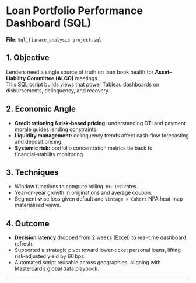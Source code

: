 # Loan Portfolio Performance Dashboard (SQL)

**File**: `Sql_fianace_analysis project.sql`

## 1. Objective
Lenders need a single source of truth on loan book health for **Asset–Liability Committee (ALCO)** meetings.  
This SQL script builds views that power Tableau dashboards on disbursements, delinquency, and recovery.

## 2. Economic Angle
* **Credit rationing &amp; risk‑based pricing:** understanding DTI and payment morale guides lending constraints.  
* **Liquidity management:** delinquency trends affect cash‑flow forecasting and deposit pricing.  
* **Systemic risk:** portfolio concentration metrics tie back to financial‑stability monitoring.

## 3. Techniques
* Window functions to compute rolling `30+ DPD` rates.  
* Year‑on‑year growth in originations and average coupon.  
* Segment‑wise loss given default and `Vintage × Cohort` NPA heat‑map materialised views.

## 4. Outcome
* **Decision latency** dropped from 2 weeks (Excel) to real‑time dashboard refresh.  
* Supported a strategic pivot toward lower‑ticket personal loans, lifting risk‑adjusted yield by 60 bps.  
* Automated script reusable across geographies, aligning with Mastercard’s global data playbook.

---
